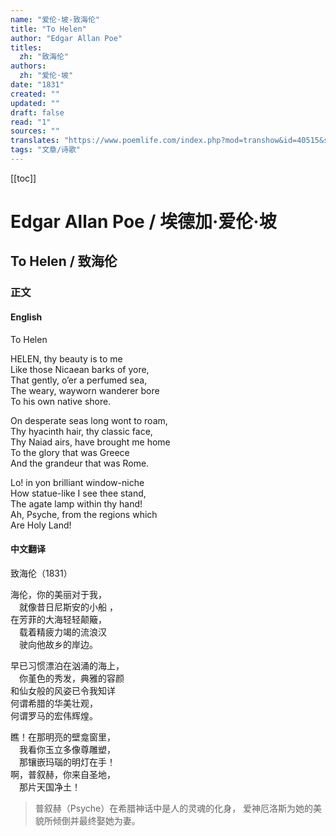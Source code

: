 ```yaml
---
name: "爱伦·坡-致海伦"
title: "To Helen"
author: "Edgar Allan Poe"
titles:
  zh: "致海伦"
authors:
  zh: "爱伦·坡"
date: "1831"
created: ""
updated: ""
draft: false
read: "1"
sources: ""
translates: "https://www.poemlife.com/index.php?mod=transhow&id=40515&str=1765"
tags: "文章/诗歌"
---
```


[[toc]]

# Edgar Allan Poe / 埃德加·爱伦·坡

## To Helen / 致海伦

### 正文

<!-- tabs:start -->

#### **English**

To Helen  

HELEN, thy beauty is to me  
Like those Nicaean barks of yore,  
That gently, o’er a perfumed sea,  
The weary, wayworn wanderer bore  
To his own native shore.  

On desperate seas long wont to roam,  
Thy hyacinth hair, thy classic face,  
Thy Naiad airs, have brought me home  
To the glory that was Greece  
And the grandeur that was Rome.  

Lo! in yon brilliant window-niche  
How statue-like I see thee stand,  
The agate lamp within thy hand!  
Ah, Psyche, from the regions which  
Are Holy Land!  

#### **中文翻译**

致海伦（1831）  

海伦，你的美丽对于我，  
　就像昔日尼斯安的小船 ，  
在芳菲的大海轻轻颠簸，  
　载着精疲力竭的流浪汉  
　驶向他故乡的岸边。  

早已习惯漂泊在汹涌的海上，  
　你堇色的秀发，典雅的容颜  
和仙女般的风姿已令我知详  
何谓希腊的华美壮观，  
何谓罗马的宏伟辉煌。  

瞧！在那明亮的壁龛窗里，  
　我看你玉立多像尊雕塑，  
　那镶嵌玛瑙的明灯在手！  
啊，普叙赫，你来自圣地，  
　那片天国净土！  

> 普叙赫（Psyche）在希腊神话中是人的灵魂的化身，
> 爱神厄洛斯为她的美貌所倾倒并最终娶她为妻。

<!-- tabs:end -->
